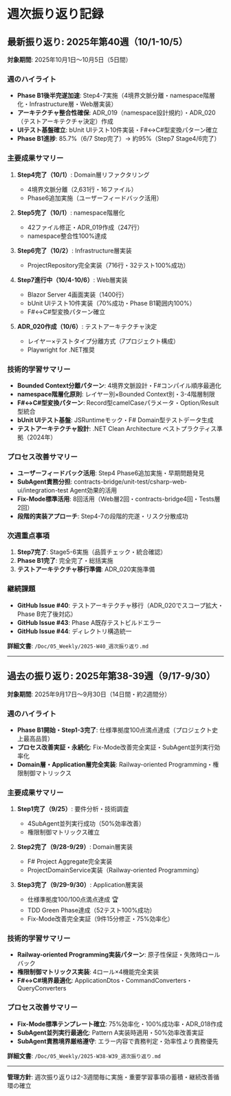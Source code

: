 # 週次振り返り記録

## 最新振り返り: 2025年第40週（10/1-10/5）

**対象期間**: 2025年10月1日～10月5日（5日間）

### 週のハイライト
- **Phase B1後半完遂加速**: Step4-7実施（4境界文脈分離・namespace階層化・Infrastructure層・Web層実装）
- **アーキテクチャ整合性確保**: ADR_019（namespace設計規約）・ADR_020（テストアーキテクチャ決定）作成
- **UIテスト基盤確立**: bUnit UIテスト10件実装・F#↔C#型変換パターン確立
- **Phase B1進捗**: 85.7%（6/7 Step完了）→ 約95%（Step7 Stage4/6完了）

### 主要成果サマリー
1. **Step4完了（10/1）**: Domain層リファクタリング
   - 4境界文脈分離（2,631行・16ファイル）
   - Phase6追加実施（ユーザーフィードバック活用）

2. **Step5完了（10/1）**: namespace階層化
   - 42ファイル修正・ADR_019作成（247行）
   - namespace整合性100%達成

3. **Step6完了（10/2）**: Infrastructure層実装
   - ProjectRepository完全実装（716行・32テスト100%成功）

4. **Step7進行中（10/4-10/6）**: Web層実装
   - Blazor Server 4画面実装（1400行）
   - bUnit UIテスト10件実装（70%成功・Phase B1範囲内100%）
   - F#↔C#型変換パターン確立

5. **ADR_020作成（10/6）**: テストアーキテクチャ決定
   - レイヤー×テストタイプ分離方式（7プロジェクト構成）
   - Playwright for .NET推奨

### 技術的学習サマリー
- **Bounded Context分離パターン**: 4境界文脈設計・F#コンパイル順序最適化
- **namespace階層化原則**: レイヤー別×Bounded Context別・3-4階層制限
- **F#↔C#型変換パターン**: Record型camelCaseパラメータ・Option/Result型統合
- **bUnit UIテスト基盤**: JSRuntimeモック・F# Domain型テストデータ生成
- **テストアーキテクチャ設計**: .NET Clean Architecture ベストプラクティス準拠（2024年）

### プロセス改善サマリー
- **ユーザーフィードバック活用**: Step4 Phase6追加実施・早期問題発見
- **SubAgent責務分担**: contracts-bridge/unit-test/csharp-web-ui/integration-test Agent効果的活用
- **Fix-Mode標準活用**: 8回活用（Web層2回・contracts-bridge4回・Tests層2回）
- **段階的実装アプローチ**: Step4-7の段階的完遂・リスク分散成功

### 次週重点事項
1. **Step7完了**: Stage5-6実施（品質チェック・統合確認）
2. **Phase B1完了**: 完全完了・総括実施
3. **テストアーキテクチャ移行準備**: ADR_020実施準備

### 継続課題
- **GitHub Issue #40**: テストアーキテクチャ移行（ADR_020でスコープ拡大・Phase B完了後対応）
- **GitHub Issue #43**: Phase A既存テストビルドエラー
- **GitHub Issue #44**: ディレクトリ構造統一

**詳細文書**: `/Doc/05_Weekly/2025-W40_週次振り返り.md`

---

## 過去の振り返り: 2025年第38-39週（9/17-9/30）

**対象期間**: 2025年9月17日～9月30日（14日間・約2週間分）

### 週のハイライト
- **Phase B1開始・Step1-3完了**: 仕様準拠度100点満点達成（プロジェクト史上最高品質）
- **プロセス改善実証・永続化**: Fix-Mode改善完全実証・SubAgent並列実行効率化
- **Domain層・Application層完全実装**: Railway-oriented Programming・権限制御マトリックス

### 主要成果サマリー
1. **Step1完了（9/25）**: 要件分析・技術調査
   - 4SubAgent並列実行成功（50%効率改善）
   - 権限制御マトリックス確立

2. **Step2完了（9/28-9/29）**: Domain層実装
   - F# Project Aggregate完全実装
   - ProjectDomainService実装（Railway-oriented Programming）

3. **Step3完了（9/29-9/30）**: Application層実装
   - 仕様準拠度100/100点満点達成 🏆
   - TDD Green Phase達成（52テスト100%成功）
   - Fix-Mode改善完全実証（9件15分修正・75%効率化）

### 技術的学習サマリー
- **Railway-oriented Programming実装パターン**: 原子性保証・失敗時ロールバック
- **権限制御マトリックス実装**: 4ロール×4機能完全実装
- **F#↔C#境界最適化**: ApplicationDtos・CommandConverters・QueryConverters

### プロセス改善サマリー
- **Fix-Mode標準テンプレート確立**: 75%効率化・100%成功率・ADR_018作成
- **SubAgent並列実行最適化**: Pattern A実装時適用・50%効率改善実証
- **SubAgent責務境界厳格遵守**: エラー内容で責務判定・効率性より責務優先

**詳細文書**: `/Doc/05_Weekly/2025-W38-W39_週次振り返り.md`

---

**管理方針**: 週次振り返りは2-3週間毎に実施・重要学習事項の蓄積・継続改善循環の確立